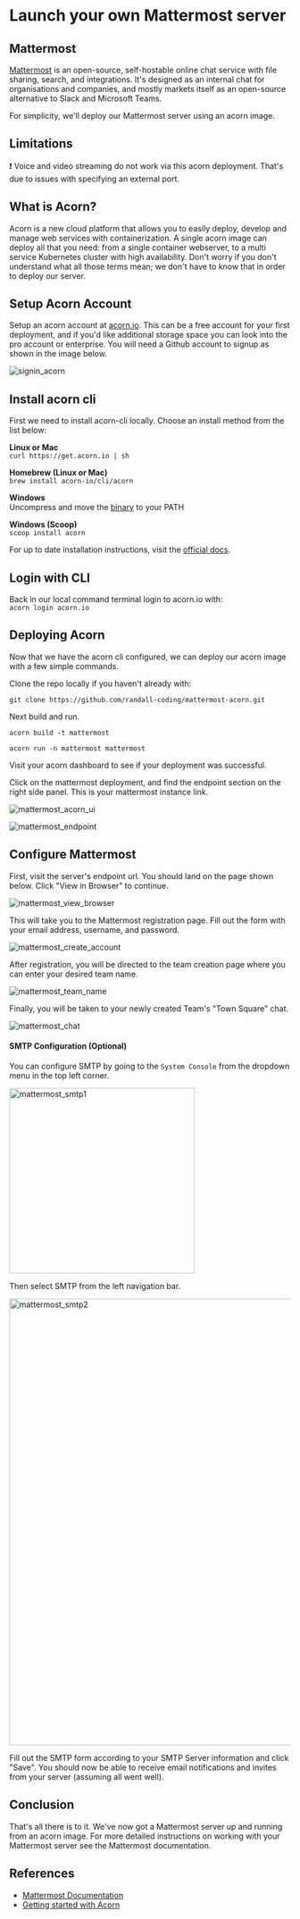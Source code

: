 # Launch your own Mattermost server

## Mattermost
[Mattermost](https://mattermost.com/) is an open-source, self-hostable online chat service with file sharing, search, and integrations. It's designed as an internal chat for organisations and companies, and mostly markets itself as an open-source alternative to Slack and Microsoft Teams.

For simplicity, we'll deploy our Mattermost server using an acorn image.

## Limitations 
❗ Voice and video streaming do not work via this acorn deployment.  That's due to issues with specifying an external port.

## What is Acorn?
Acorn is a new cloud platform that allows you to easily deploy, develop and manage web services with containerization.  A single acorn image can deploy all that you need: from a single container webserver, to a multi service Kubernetes cluster with high availability.  Don't worry if you don't understand what all those terms mean; we don't have to know that in order to deploy our server.

## Setup Acorn Account
Setup an acorn account at [acorn.io](https://acorn.io).  This can be a free account for your first deployment, and if you'd like additional storage space you can look into the pro account or enterprise.  You will need a Github account to signup as shown in the image below.

![signin_acorn](https://github.com/randall-coding/opensupports-docker/assets/39175191/d46815fb-d2d5-42cd-b93d-41ca541a63bd)

## Install acorn cli 
First we need to install acorn-cli locally.  Choose an install method from the list below:

**Linux or Mac** <br>
`curl https://get.acorn.io | sh`

**Homebrew (Linux or Mac)** <br>
`brew install acorn-io/cli/acorn`

**Windows** <br> 
Uncompress and move the [binary](https://cdn.acrn.io/cli/default_windows_amd64_v1/acorn.exe) to your PATH

**Windows (Scoop)** <br>
`scoop install acorn`

For up to date installation instructions, visit the [official docs](https://runtime-docs.acorn.io/installation/installing).

## Login with CLI
Back in our local command terminal login to acorn.io with: <br>
`acorn login acorn.io` 

## Deploying Acorn
Now that we have the acorn cli configured, we can deploy our acorn image with a few simple commands.

Clone the repo locally if you haven't already with:

`git clone https://github.com/randall-coding/mattermost-acorn.git`

Next build and run.

`acorn build -t mattermost`

`acorn run -n mattermost mattermost`

Visit your acorn dashboard to see if your deployment was successful.

Click on the mattermost deployment, and find the endpoint section on the right side panel.  This is your mattermost instance link.

![mattermost_acorn_ui](https://github.com/randall-coding/mattermost-acorn/assets/39175191/7094f1dc-2304-43d5-ba0e-5c260b4ba009)

![mattermost_endpoint](https://github.com/randall-coding/mattermost-acorn/assets/39175191/fee17478-bfe5-45bc-b807-94d8724c1a70)

## Configure Mattermost

First, visit the server's endpoint url. You should land on the page shown below. Click "View in Browser" to continue.

![mattermost_view_browser](https://github.com/randall-coding/mattermost-acorn/assets/39175191/234569ca-44cb-4259-ba51-df884f0f8586)

This will take you to the Mattermost registration page.  Fill out the form with your email address, username, and password.

![mattermost_create_account](https://github.com/randall-coding/mattermost-acorn/assets/39175191/c83ab444-3f6e-4470-b1ac-2730b370b869)

After registration, you will be directed to the team creation page where you can enter your desired team name.

![mattermost_team_name](https://github.com/randall-coding/mattermost-acorn/assets/39175191/a6501d1d-c280-4854-b058-fcb894c6ad67)

Finally, you will be taken to your newly created Team's "Town Square" chat.

![mattermost_chat](https://github.com/randall-coding/mattermost-acorn/assets/39175191/472f614d-6e27-46f8-9936-6ab6b89799c2)

#### SMTP Configuration (Optional)

You can configure SMTP by going to the `System Console` from the dropdown menu in the top left corner.

<img width="332" alt="mattermost_smtp1" src="https://github.com/randall-coding/mattermost-acorn/assets/39175191/ae5f1a7a-300e-48d9-8338-15559e99f535">

Then select SMTP from the left navigation bar.

<img width="800" alt="mattermost_smtp2" src="https://github.com/randall-coding/mattermost-acorn/assets/39175191/3dc1b7b6-ccf2-42ff-84c7-12be037450a4">

Fill out the SMTP form according to your SMTP Server information and click "Save".  You should now be able to receive email notifications and invites from your server (assuming all went well).

## Conclusion
That's all there is to it.  We've now got a Mattermost server up and running from an acorn image.
For more detailed instructions on working with your Mattermost server see the Mattermost documentation.

## References
* [Mattermost Documentation](https://docs.mattermost.com/)
* [Getting started with Acorn](https://docs.acorn.io/getting-started)
